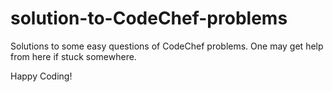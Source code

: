 # solution-to-CodeChef-problems
Solutions to some easy questions of CodeChef problems.
One may get help from here if stuck somewhere.

Happy Coding!
